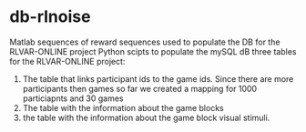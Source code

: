 # db-rlnoise
Matlab sequences of reward sequences used to populate the DB for the RLVAR-ONLINE project
Python scipts to populate the mySQL dB three tables for the RLVAR-ONLINE project: 
1) The table that links participant ids to the game ids. Since there are more participants then games so far we created a mapping for 1000 particiapnts and 30 games 
2) The table with the information about the game blocks 
3) the table with the information about the game block visual stimuli. 
